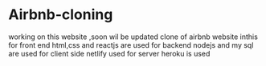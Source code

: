 # Airbnb-cloning
working on this website ,soon wil be updated
clone of airbnb website inthis for front end html,css and reactjs are used
for backend nodejs and my sql are used
for client side netlify used
for server heroku is used
